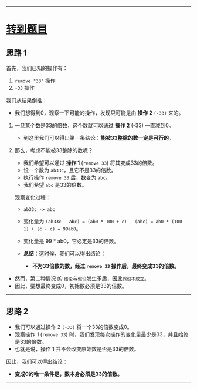
---

# [转到题目](https://codeforces.com/contest/2048/problem/A)



## 思路 1

首先，我们已知的操作有：
1. `remove "33"` 操作
2. `-33` 操作


我们从结果倒推：

- 我们想得到0，观察一下可能的操作，发现只可能是由 **操作 2** `(-33)` 来的。
1. 一旦某个数是33的倍数，这个数就可以通过 **操作 2** (-33) 一直减到0。

    - 到这里我们可以得出第一条结论：**能被33整除的数一定是可行的**。

2. 那么，考虑不能被33整除的数呢？

    - 我们希望可以通过 **操作 1** (`remove 33`) 将其变成33的倍数。
    - 设一个数为 `ab33c`，且它不是33的倍数。
    - 执行操作 `remove 33` 后，数变为 `abc`。
    - 我们希望 `abc` 是33的倍数。

    观察变化过程：
    - `ab33c -> abc`
    - 变化量为 `(ab33c - abc) = (ab0 * 100 + c) - (abc) = ab0 * (100 - 1) + (c - c) = 99ab0`。
    - 变化量是 99 * ab0，它必定是33的倍数。

     - **总结**：这时候，我们可以得出结论：
        - **不为33倍数的数，经过 `remove 33` 操作后，最终变成33的倍数。**
  
  - 然而，第二种情况 的 `结论`与`假设`发生矛盾，因此`假设不成立`。
  - 因此，要想最终变成0，初始数必须是33的倍数。

---

## 思路 2

- 我们可以通过操作 2 `(-33)` 将一个33的倍数变成0。
- 观察操作 1 (`remove 33`) 时，我们发现每次操作的变化量最少是33，并且始终是33的倍数。
- 也就是说，操作 1 并不会改变原始数是否是33的倍数。

因此，我们可以得出结论：

- **变成0的唯一条件是，数本身必须是33的倍数。**

---

